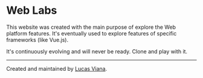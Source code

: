 # Web Labs

This website was created with the main purpose of explore the Web platform features.
It's eventually used to explore features of specific frameworks (like Vue.js).

It's continuously evolving and will never be ready. Clone and play with it.

---

Created and maintained by [Lucas Viana](https://github.com/LSViana/).

